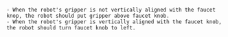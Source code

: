 
    - When the robot's gripper is not vertically aligned with the faucet knop, the robot should put gripper above faucet knob.
    - When the robot's gripper is vertically aligned with the faucet knob, the robot should turn faucet knob to left.